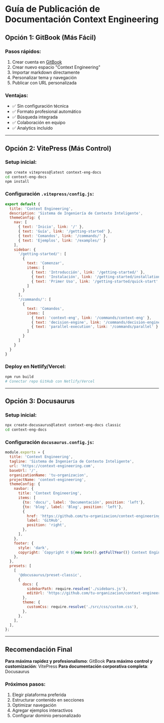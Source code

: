 # Guía de Publicación de Documentación Context Engineering

## Opción 1: GitBook (Más Fácil)

### Pasos rápidos:
1. Crear cuenta en [GitBook](https://gitbook.com)
2. Crear nuevo espacio "Context Engineering"
3. Importar markdown directamente
4. Personalizar tema y navegación
5. Publicar con URL personalizada

### Ventajas:
- ✅ Sin configuración técnica
- ✅ Formato profesional automático
- ✅ Búsqueda integrada
- ✅ Colaboración en equipo
- ✅ Analytics incluido

---

## Opción 2: VitePress (Más Control)

### Setup inicial:
```bash
npm create vitepress@latest context-eng-docs
cd context-eng-docs
npm install
```

### Configuración `.vitepress/config.js`:
```javascript
export default {
  title: 'Context Engineering',
  description: 'Sistema de Ingeniería de Contexto Inteligente',
  themeConfig: {
    nav: [
      { text: 'Inicio', link: '/' },
      { text: 'Guía', link: '/getting-started' },
      { text: 'Comandos', link: '/commands/' },
      { text: 'Ejemplos', link: '/examples/' }
    ],
    sidebar: {
      '/getting-started/': [
        {
          text: 'Comenzar',
          items: [
            { text: 'Introducción', link: '/getting-started/' },
            { text: 'Instalación', link: '/getting-started/installation' },
            { text: 'Primer Uso', link: '/getting-started/quick-start' }
          ]
        }
      ],
      '/commands/': [
        {
          text: 'Comandos',
          items: [
            { text: 'context-eng', link: '/commands/context-eng' },
            { text: 'decision-engine', link: '/commands/decision-engine' },
            { text: 'parallel-execution', link: '/commands/parallel' }
          ]
        }
      ]
    }
  }
}
```

### Deploy en Netlify/Vercel:
```bash
npm run build
# Conectar repo GitHub con Netlify/Vercel
```

---

## Opción 3: Docusaurus

### Setup inicial:
```bash
npx create-docusaurus@latest context-eng-docs classic
cd context-eng-docs
```

### Configuración `docusaurus.config.js`:
```javascript
module.exports = {
  title: 'Context Engineering',
  tagline: 'Sistema de Ingeniería de Contexto Inteligente',
  url: 'https://context-engineering.com',
  baseUrl: '/',
  organizationName: 'tu-organizacion',
  projectName: 'context-engineering',
  themeConfig: {
    navbar: {
      title: 'Context Engineering',
      items: [
        {to: 'docs/', label: 'Documentación', position: 'left'},
        {to: 'blog', label: 'Blog', position: 'left'},
        {
          href: 'https://github.com/tu-organizacion/context-engineering',
          label: 'GitHub',
          position: 'right',
        },
      ],
    },
    footer: {
      style: 'dark',
      copyright: `Copyright © ${new Date().getFullYear()} Context Engineering`,
    },
  },
  presets: [
    [
      '@docusaurus/preset-classic',
      {
        docs: {
          sidebarPath: require.resolve('./sidebars.js'),
          editUrl: 'https://github.com/tu-organizacion/context-engineering/edit/main/',
        },
        theme: {
          customCss: require.resolve('./src/css/custom.css'),
        },
      },
    ],
  ],
};
```

---

## Recomendación Final

**Para máxima rapidez y profesionalismo**: GitBook
**Para máximo control y customización**: VitePress
**Para documentación corporativa completa**: Docusaurus

### Próximos pasos:
1. Elegir plataforma preferida
2. Estructurar contenido en secciones
3. Optimizar navegación
4. Agregar ejemplos interactivos
5. Configurar dominio personalizado